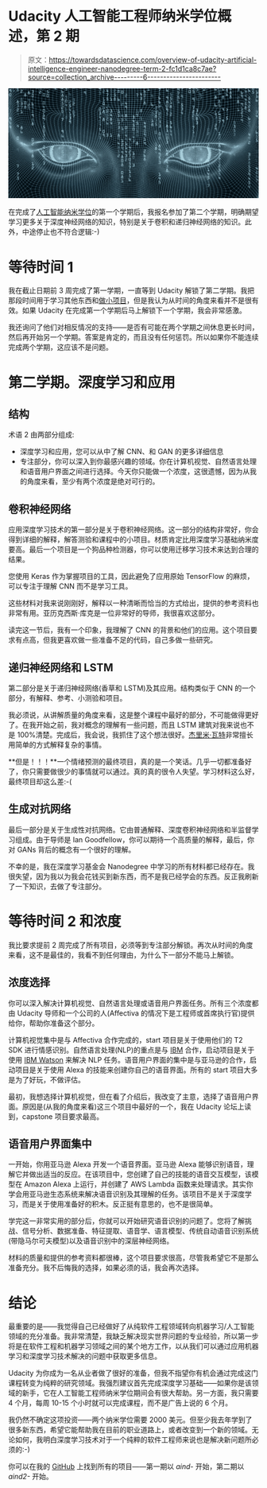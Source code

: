# Udacity 人工智能工程师纳米学位概述，第 2 期

> 原文：<https://towardsdatascience.com/overview-of-udacity-artificial-intelligence-engineer-nanodegree-term-2-fc1d1ca8c7ae?source=collection_archive---------6----------------------->

![](img/bcdcd4d5b7b51ec545417b05913df4bf.png)

在完成了[人工智能纳米学位](https://www.udacity.com/ai)的第一个学期后，我报名参加了第二个学期，明确期望学习更多关于深度神经网络的知识，特别是关于卷积和递归神经网络的知识。此外，中途停止也不符合逻辑:-)

# 等待时间 1

我在截止日期前 3 周完成了第一学期，一直等到 Udacity 解锁了第二学期。我把那段时间用于学习其他东西和[做小项目](/serving-tensorflow-models-serverless-6a39614094ff)，但是我认为从时间的角度来看并不是很有效。如果 Udacity 在完成第一个学期后马上解锁下一个学期，我会非常感激。

我还询问了他们对相反情况的支持——是否有可能在两个学期之间休息更长时间，然后再开始另一个学期。答案是肯定的，而且没有任何惩罚。所以如果你不能连续完成两个学期，这应该不是问题。

# 第二学期。深度学习和应用

## 结构

术语 2 由两部分组成:

*   深度学习和应用，您可以从中了解 CNN、和 GAN 的更多详细信息
*   专注部分，你可以深入到你最感兴趣的领域。你在计算机视觉、自然语言处理和语音用户界面之间进行选择。今天你只能做一个浓度，这很遗憾，因为从我的角度来看，至少有两个浓度是绝对可行的。

## 卷积神经网络

应用深度学习技术的第一部分是关于卷积神经网络。这一部分的结构非常好，你会得到详细的解释，解答测验和课程中的小项目。材质肯定比用深度学习基础纳米度要高。最后一个项目是一个狗品种检测器，你可以使用迁移学习技术来达到合理的结果。

您使用 Keras 作为掌握项目的工具，因此避免了应用原始 TensorFlow 的麻烦，可以专注于理解 CNN 而不是学习工具。

这些材料对我来说刚刚好，解释以一种清晰而恰当的方式给出，提供的参考资料也非常有用。亚历克西斯·库克是一位非常好的导师，我很喜欢这部分。

读完这一节后，我有一个印象，我理解了 CNN 的背景和他们的应用。这个项目要求有点高，但我更喜欢做一些准备不足的代码，自己多做一些研究。

## 递归神经网络和 LSTM

第二部分是关于递归神经网络(香草和 LSTM)及其应用。结构类似于 CNN 的一个部分，有解释、参考、小测验和项目。

我必须说，从讲解质量的角度来看，这是整个课程中最好的部分，不可能做得更好了。在我开始之前，我对概念的理解有一些问题，而且 LSTM 建筑对我来说也不是 100%清楚。完成后，我会说，我抓住了这个想法很好。[杰里米·瓦特](https://www.linkedin.com/in/jeremy-watt-8bbb1544/)非常擅长用简单的方式解释复杂的事情。

**但是！！！**一个情绪预测的最终项目，真的是一个笑话。几乎一切都准备好了，你只需要做很少的事情就可以通过。真的真的很令人失望。学习材料这么好，最终项目却这么差:-(

## 生成对抗网络

最后一部分是关于生成性对抗网络。它由普通解释、深度卷积神经网络和半监督学习组成。由于导师是 Ian Goodfellow，你可以期待一个高质量的解释，最后，你对 GANs 背后的概念有一个很好的理解。

不幸的是，我在深度学习基金会 Nanodegree 中学习的所有材料都已经存在。我很失望，因为我以为我会花钱买到新东西，而不是我已经学会的东西。反正我刷新了一下知识，去做了专注部分。

# 等待时间 2 和浓度

我比要求提前 2 周完成了所有项目，必须等到专注部分解锁。再次从时间的角度来看，这不是最佳的，我看不到任何理由，为什么下一部分不能马上解锁。

## 浓度选择

你可以深入解决计算机视觉、自然语言处理或语音用户界面任务。所有三个浓度都由 Udacity 导师和一个公司的人(Affectiva 的情况下是工程师或首席执行官)提供给你，帮助你准备这个部分。

计算机视觉集中是与 Affectiva 合作完成的，start 项目是关于使用他们的 T2 SDK 进行情感识别。自然语言处理(NLP)的重点是与 [IBM](https://www.ibm.com/) 合作，启动项目是关于使用 [IBM Watson](https://www.ibm.com/watson/) 来解决 NLP 任务。语音用户界面的集中是与亚马逊的合作，启动项目是关于使用 Alexa 的技能来创建你自己的语音界面。所有的 start 项目大多是为了好玩，不做评估。

最初，我想选择计算机视觉，但在看了介绍后，我改变了主意，选择了语音用户界面。原因是(从我的角度来看)这三个项目中最好的一个，我在 Udacity 论坛上读到，capstone 项目要求最高。

## 语音用户界面集中

一开始，你用亚马逊 Alexa 开发一个语音界面。亚马逊 Alexa 能够识别语音，理解它并做出适当的反应。在该项目中，您创建了自己的技能的语音交互模型，该模型在 Amazon Alexa 上运行，并创建了 AWS Lambda 函数来处理请求。其实你学会用亚马逊生态系统来解决语音识别及其理解的任务。该项目不是关于深度学习，而是关于使用准备好的积木。反正挺有意思的，也不是很简单。

学完这一非常实用的部分后，你就可以开始研究语音识别的问题了。您将了解挑战、信号分析、数据准备、特征提取、语音学、语言模型、传统自动语音识别系统(带隐马尔可夫模型)以及语音识别中的深层神经网络。

材料的质量和提供的参考资料都很棒，这个项目要求很高，尽管我希望它不是那么准备充分。我不后悔我的选择，如果必须的话，我会再次选择。

# 结论

最重要的是——我觉得自己已经做好了从纯软件工程领域转向机器学习/人工智能领域的充分准备。我非常清楚，我缺乏解决现实世界问题的专业经验，所以第一步将是在软件工程和机器学习领域之间的某个地方工作，以从我们可以通过应用机器学习和深度学习技术解决的问题中获取更多信息。

Udacity 为你成为一名从业者做了很好的准备，但我不指望你有机会通过完成这门课程转变为纯粹的研究领域。我强烈建议首先完成深度学习基础——如果你是该领域的新手，它在人工智能工程师纳米学位期间会有很大帮助。另一方面，我只需要 4 个月，每周 10-15 个小时就可以完成课程，而不是广告上说的 6 个月。

我仍然不确定这项投资——两个纳米学位需要 2000 美元。但至少我去年学到了很多新东西，希望它能帮助我在目前的职业道路上，或者改变到一个新的领域。无论如何，我明白深度学习技术对于一个纯粹的软件工程师来说也是解决新问题所必须的:-)

你可以在我的 [GitHub](https://github.com/Vetal1977?tab=repositories) 上找到所有的项目——第一期以 *aind-* 开始，第二期以 *aind2-* 开始。